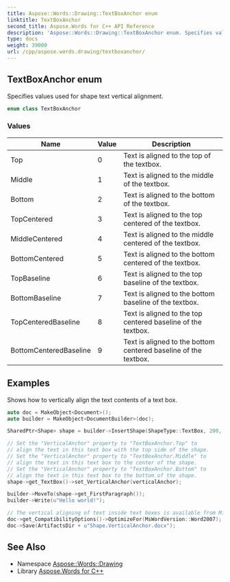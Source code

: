 ```yaml
---
title: Aspose::Words::Drawing::TextBoxAnchor enum
linktitle: TextBoxAnchor
second_title: Aspose.Words for C++ API Reference
description: 'Aspose::Words::Drawing::TextBoxAnchor enum. Specifies values used for shape text vertical alignment in C++.'
type: docs
weight: 39000
url: /cpp/aspose.words.drawing/textboxanchor/
---
```

## TextBoxAnchor enum


Specifies values used for shape text vertical alignment.

```cpp
enum class TextBoxAnchor
```

### Values

| Name | Value | Description |
| --- | --- | --- |
| Top | 0 | Text is aligned to the top of the textbox. |
| Middle | 1 | Text is aligned to the middle of the textbox. |
| Bottom | 2 | Text is aligned to the bottom of the textbox. |
| TopCentered | 3 | Text is aligned to the top centered of the textbox. |
| MiddleCentered | 4 | Text is aligned to the middle centered of the textbox. |
| BottomCentered | 5 | Text is aligned to the bottom centered of the textbox. |
| TopBaseline | 6 | Text is aligned to the top baseline of the textbox. |
| BottomBaseline | 7 | Text is aligned to the bottom baseline of the textbox. |
| TopCenteredBaseline | 8 | Text is aligned to the top centered baseline of the textbox. |
| BottomCenteredBaseline | 9 | Text is aligned to the bottom centered baseline of the textbox. |


## Examples



Shows how to vertically align the text contents of a text box. 
```cpp
auto doc = MakeObject<Document>();
auto builder = MakeObject<DocumentBuilder>(doc);

SharedPtr<Shape> shape = builder->InsertShape(ShapeType::TextBox, 200, 200);

// Set the "VerticalAnchor" property to "TextBoxAnchor.Top" to
// align the text in this text box with the top side of the shape.
// Set the "VerticalAnchor" property to "TextBoxAnchor.Middle" to
// align the text in this text box to the center of the shape.
// Set the "VerticalAnchor" property to "TextBoxAnchor.Bottom" to
// align the text in this text box to the bottom of the shape.
shape->get_TextBox()->set_VerticalAnchor(verticalAnchor);

builder->MoveTo(shape->get_FirstParagraph());
builder->Write(u"Hello world!");

// The vertical aligning of text inside text boxes is available from Microsoft Word 2007 onwards.
doc->get_CompatibilityOptions()->OptimizeFor(MsWordVersion::Word2007);
doc->Save(ArtifactsDir + u"Shape.VerticalAnchor.docx");
```

## See Also

* Namespace [Aspose::Words::Drawing](../)
* Library [Aspose.Words for C++](../../)
